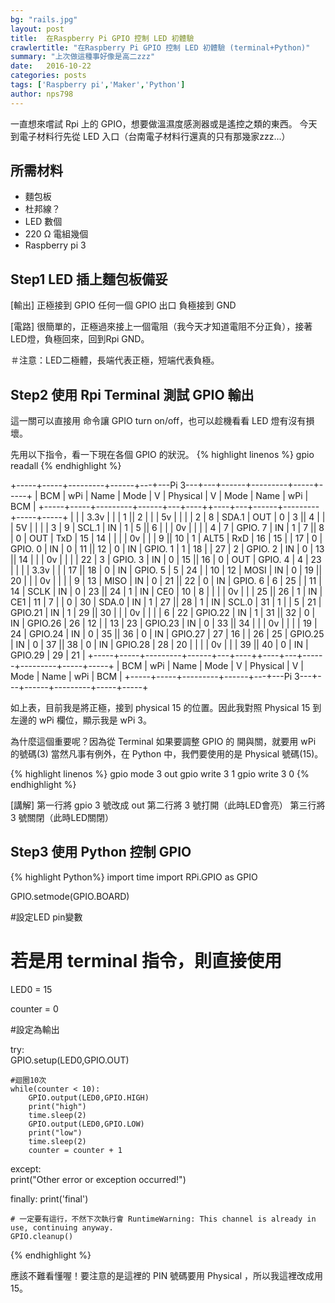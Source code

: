 ```yaml
---
bg: "rails.jpg"
layout: post
title:  在Raspberry Pi GPIO 控制 LED 初體驗
crawlertitle: "在Raspberry Pi GPIO 控制 LED 初體驗 (terminal+Python)"
summary: "上次做這種事好像是高二zzz"
date:   2016-10-22
categories: posts
tags: ['Raspberry pi','Maker','Python']
author: nps798
---
```


一直想來嚐試 Rpi 上的 GPIO，想要做溫濕度感測器或是遙控之類的東西。
今天到電子材料行先從 LED 入口（台南電子材料行還真的只有那幾家zzz...）

## 所需材料

- 麵包板
- 杜邦線？
- LED 數個
- 220 Ω 電組幾個
- Raspberry pi 3


## Step1 LED 插上麵包板備妥

[輸出]
正極接到 GPIO 任何一個 GPIO 出口
負極接到 GND

[電路]
很簡單的，正極過來接上一個電阻（我今天才知道電阻不分正負），接著LED燈，負極回來，回到Rpi GND。

＃注意：LED二極體，長端代表正極，短端代表負極。


## Step2 使用 Rpi Terminal 測試 GPIO 輸出

這一關可以直接用 命令讓 GPIO turn on/off，也可以趁機看看 LED 燈有沒有損壞。

先用以下指令，看一下現在各個 GPIO 的狀況。
{% highlight linenos %}
gpio readall
{% endhighlight %}

 +-----+-----+---------+------+---+---Pi 3---+---+------+---------+-----+-----+
 | BCM | wPi |   Name  | Mode | V | Physical | V | Mode | Name    | wPi | BCM |
 +-----+-----+---------+------+---+----++----+---+------+---------+-----+-----+
 |     |     |    3.3v |      |   |  1 || 2  |   |      | 5v      |     |     |
 |   2 |   8 |   SDA.1 |  OUT | 0 |  3 || 4  |   |      | 5V      |     |     |
 |   3 |   9 |   SCL.1 |   IN | 1 |  5 || 6  |   |      | 0v      |     |     |
 |   4 |   7 | GPIO. 7 |   IN | 1 |  7 || 8  | 0 | OUT  | TxD     | 15  | 14  |
 |     |     |      0v |      |   |  9 || 10 | 1 | ALT5 | RxD     | 16  | 15  |
 |  17 |   0 | GPIO. 0 |   IN | 0 | 11 || 12 | 0 | IN   | GPIO. 1 | 1   | 18  |
 |  27 |   2 | GPIO. 2 |   IN | 0 | 13 || 14 |   |      | 0v      |     |     |
 |  22 |   3 | GPIO. 3 |   IN | 0 | 15 || 16 | 0 | OUT  | GPIO. 4 | 4   | 23  |
 |     |     |    3.3v |      |   | 17 || 18 | 0 | IN   | GPIO. 5 | 5   | 24  |
 |  10 |  12 |    MOSI |   IN | 0 | 19 || 20 |   |      | 0v      |     |     |
 |   9 |  13 |    MISO |   IN | 0 | 21 || 22 | 0 | IN   | GPIO. 6 | 6   | 25  |
 |  11 |  14 |    SCLK |   IN | 0 | 23 || 24 | 1 | IN   | CE0     | 10  | 8   |
 |     |     |      0v |      |   | 25 || 26 | 1 | IN   | CE1     | 11  | 7   |
 |   0 |  30 |   SDA.0 |   IN | 1 | 27 || 28 | 1 | IN   | SCL.0   | 31  | 1   |
 |   5 |  21 | GPIO.21 |   IN | 1 | 29 || 30 |   |      | 0v      |     |     |
 |   6 |  22 | GPIO.22 |   IN | 1 | 31 || 32 | 0 | IN   | GPIO.26 | 26  | 12  |
 |  13 |  23 | GPIO.23 |   IN | 0 | 33 || 34 |   |      | 0v      |     |     |
 |  19 |  24 | GPIO.24 |   IN | 0 | 35 || 36 | 0 | IN   | GPIO.27 | 27  | 16  |
 |  26 |  25 | GPIO.25 |   IN | 0 | 37 || 38 | 0 | IN   | GPIO.28 | 28  | 20  |
 |     |     |      0v |      |   | 39 || 40 | 0 | IN   | GPIO.29 | 29  | 21  |
 +-----+-----+---------+------+---+----++----+---+------+---------+-----+-----+
 | BCM | wPi |   Name  | Mode | V | Physical | V | Mode | Name    | wPi | BCM |
 +-----+-----+---------+------+---+---Pi 3---+---+------+---------+-----+-----+

 如上表，目前我是將正極，接到 physical 15 的位置。因此我對照 Physical 15 到左邊的 wPi 欄位，顯示我是 wPi 3。

 為什麼這個重要呢？因為從 Terminal 如果要調整 GPIO 的 開與關，就要用 wPi 的號碼(3)
當然凡事有例外，在 Python 中，我們要使用的是 Physical 號碼(15)。

 {% highlight linenos %}
gpio mode 3 out
gpio write 3 1
gpio write 3 0
{% endhighlight %}

[講解]
第一行將 gpio 3 號改成 out
第二行將 3 號打開（此時LED會亮）
第三行將 3 號關閉（此時LED關閉）

## Step3 使用 Python 控制 GPIO

 {% highlight Python%}
import time
import RPi.GPIO as GPIO

GPIO.setmode(GPIO.BOARD)

#設定LED pin變數
# 若是用 terminal 指令，則直接使用 
LED0 = 15

counter = 0

#設定為輸出

try:  
	GPIO.setup(LED0,GPIO.OUT)

	#迴圈10次
	while(counter < 10):
		GPIO.output(LED0,GPIO.HIGH)
		print("high")
		time.sleep(2)
		GPIO.output(LED0,GPIO.LOW)
		print("low")
		time.sleep(2)
		counter = counter + 1
  
except:  
	print("Other error or exception occurred!")
  
finally:
	print('final')

	# 一定要有這行，不然下次執行會 RuntimeWarning: This channel is already in use, continuing anyway.  
	GPIO.cleanup()

{% endhighlight %}

應該不難看懂喔！要注意的是這裡的 PIN 號碼要用 Physical ，所以我這裡改成用 15。




